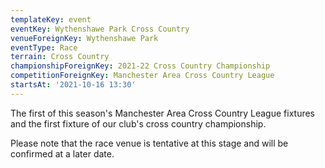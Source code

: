 ```yaml
---
templateKey: event
eventKey: Wythenshawe Park Cross Country
venueForeignKey: Wythenshawe Park
eventType: Race
terrain: Cross Country
championshipForeignKey: 2021-22 Cross Country Championship
competitionForeignKey: Manchester Area Cross Country League
startsAt: '2021-10-16 13:30'
---
```

The first of this season's Manchester Area Cross Country League fixtures and
the first fixture of our club's cross country championship.

Please note that the race venue is tentative at this stage and will be confirmed at a later date.
